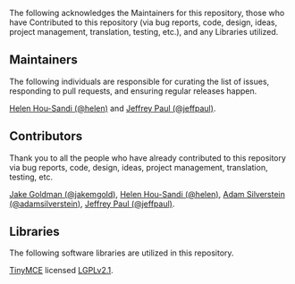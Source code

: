 The following acknowledges the Maintainers for this repository, those who have Contributed to this repository (via bug reports, code, design, ideas, project management, translation, testing, etc.), and any Libraries utilized.

## Maintainers

The following individuals are responsible for curating the list of issues, responding to pull requests, and ensuring regular releases happen.

[Helen Hou-Sandi (@helen)](https://github.com/helen) and [Jeffrey Paul (@jeffpaul)](https://github.com/jeffpaul).

## Contributors

Thank you to all the people who have already contributed to this repository via bug reports, code, design, ideas, project management, translation, testing, etc.

[Jake Goldman (@jakemgold)](https://github.com/jakemgold), [Helen Hou-Sandi (@helen)](https://github.com/helen), [Adam Silverstein (@adamsilverstein)](https://github.com/adamsilverstein), [Jeffrey Paul (@jeffpaul)](https://github.com/jeffpaul).

## Libraries

The following software libraries are utilized in this repository.

[TinyMCE](https://github.com/tinymce/tinymce) licensed [LGPLv2.1](https://github.com/tinymce/tinymce/blob/master/LICENSE.TXT).
